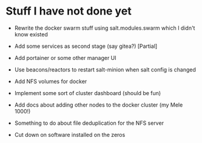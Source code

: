 # Stuff I have not done yet

* Rewrite the docker swarm stuff using salt.modules.swarm
  which I didn't know existed
* Add some services as second stage (say gitea?) [Partial]
* Add portainer or some other manager UI
* Use beacons/reactors to restart salt-minion when salt config is changed
* Add NFS volumes for docker
* Implement some sort of cluster dashboard (should be fun)
* Add docs about adding other nodes to the docker cluster (my Mele 1000!)
* Something to do about file deduplication for the NFS server

* Cut down on software installed on the zeros